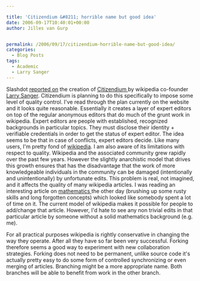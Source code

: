 ```yaml
---

title: 'Citizendium &#8211; horrible name but good idea'
date: 2006-09-17T10:40:01+00:00
author: Jilles van Gurp


permalink: /2006/09/17/citizendium-horrible-name-but-good-idea/
categories:
  - Blog Posts
tags:
  - Academic
  - Larry Sanger
---
```

Slashdot [reported on](http://slashdot.org/article.pl?sid=06/09/16/1421226) the creation of [Citizendium ](http://citizendium.org/)by wikipedia co-founder [Larry Sanger](http://en.wikipedia.org/wiki/Larry_Sanger). Citizendium is planning to do this specifically to impose some level of quality control. I've read through the plan currently on the website and it looks quite reasonable. Essentially it creates a layer of expert editors on top of the regular anonymous editors that do much of the grunt work in wikipedia. Expert editors are people with established, recognized backgrounds in particular topics. They must disclose their identity + verifiable credentials in order to get the status of expert editor. The idea seems to be that in case of conflicts, expert editors decide.
Like many users, I'm pretty fond of [wikipedia](http://wikipedia.org). I am also aware of its limitations with respect to quality. Wikipedia and the associated community grew rapidly over the past few years. However the slightly anarchistic model that drives this growth ensures that has the disadvantage that the work of more knowledgeable individuals in the community   can be damaged (intentionally and unintentionally) by unfortunate edits. This problem is real, not imagined, and it affects the quality of many wikipedia articles. I was reading an interesting article on [mathematics ](http://en.wikipedia.org/wiki/Mathematics)the other day (brushing up some rusty skills and long forgotten concepts) which looked like somebody spent a lot of time on it. The current model of wikipedia makes it possible for people to add/change that article. However, I'd hate to see any non trivial edits in that particular article by someone without a solid mathematics background (e.g. me).

For all practical purposes wikipedia is rightly conservative in changing the way they operate. After all they have so far been very successful. Forking therefore seems a good way to experiment with new collaboration strategies. Forking does not need to be permanent, unlike source code it's actually pretty easy to do some form of controlled synchronizing or even merging of articles. Branching might be a more appropriate name. Both branches will be able to benefit from work in the other branch.